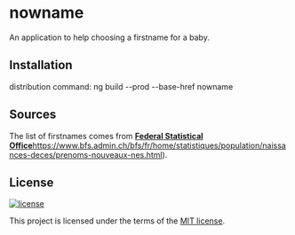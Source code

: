# nowname
An application to help choosing a firstname for a baby.

## Installation

distribution command:
ng build --prod --base-href nowname


## Sources

The list of firstnames comes from [**Federal Statistical Office**](https://www.bfs.admin.ch/bfs/en/home.html)https://www.bfs.admin.ch/bfs/fr/home/statistiques/population/naissances-deces/prenoms-nouveaux-nes.html).


## License

[![license](https://img.shields.io/badge/license-MIT-green.svg)](https://github.com/morarupasukaru/nowname/blob/master/LICENSE.md)

This project is licensed under the terms of the [MIT license](LICENSE.md).
